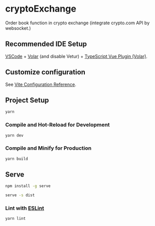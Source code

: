 # cryptoExchange

Order book function in crypto exchange (integrate crypto.com API by websocket.)

## Recommended IDE Setup

[VSCode](https://code.visualstudio.com/) + [Volar](https://marketplace.visualstudio.com/items?itemName=Vue.volar) (and disable Vetur) + [TypeScript Vue Plugin (Volar)](https://marketplace.visualstudio.com/items?itemName=Vue.vscode-typescript-vue-plugin).

## Customize configuration

See [Vite Configuration Reference](https://vitejs.dev/config/).

## Project Setup

```sh
yarn
```

### Compile and Hot-Reload for Development

```sh
yarn dev
```

### Compile and Minify for Production

```sh
yarn build
```

## Serve

```sh
npm install -g serve
```

```sh
serve -s dist
```

### Lint with [ESLint](https://eslint.org/)

```sh
yarn lint
```
